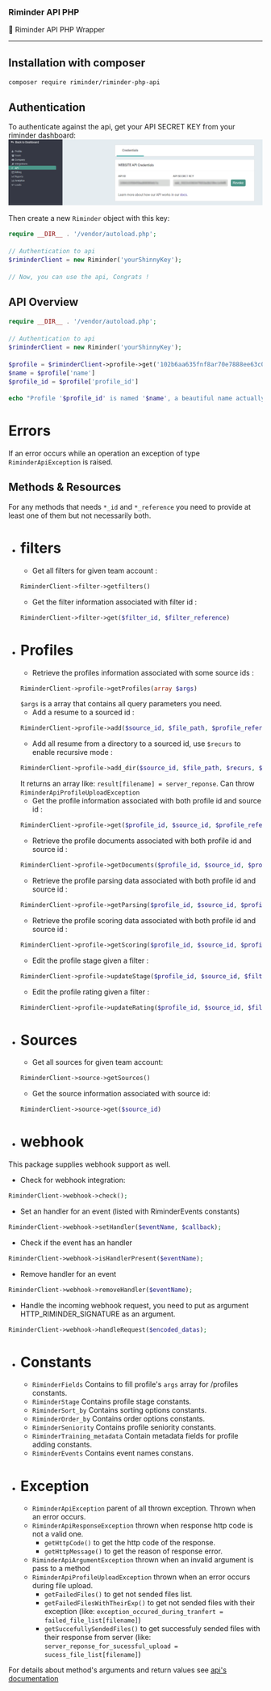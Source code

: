 ### Riminder API PHP
🐘 Riminder API PHP Wrapper

-------------
## Installation with composer

```
composer require riminder/riminder-php-api
```

## Authentication

To authenticate against the api, get your API SECRET KEY from your riminder
dashboard:
![findApiSecret](./secretLocation.png)

Then create a new `Riminder` object with this key:
```php
require __DIR__ . '/vendor/autoload.php';

// Authentication to api
$riminderClient = new Riminder('yourShinnyKey');

// Now, you can use the api, Congrats !

```

## API Overview

```php
require __DIR__ . '/vendor/autoload.php';

// Authentication to api
$riminderClient = new Riminder('yourShinnyKey');

$profile = $riminderClient->profile->get('102b6aa635fnf8ar70e7888ee63c0jde0c753dtg')
$name = $profile['name']
$profile_id = $profile['profile_id']

echo "Profile '$profile_id' is named '$name', a beautiful name actually"
```
# Errors
If an error occurs while an operation an exception of type `RiminderApiException` is raised.

## Methods & Resources
  For any methods that needs `*_id` and `*_reference`
  you need to provide at least one of them but not necessarily both.
* # filters
  * Get all filters for given team account :
  ```php
  RiminderClient->filter->getfilters()
  ```
  * Get the filter information associated with filter id :
  ```php
  RiminderClient->filter->get($filter_id, $filter_reference)
  ```
* # Profiles
  * Retrieve the profiles information associated with some source ids :
  ```php
  RiminderClient->profile->getProfiles(array $args)
  ```
  `$args` is a array that contains all query parameters you need.
  * Add a resume to a sourced id :
  ```php
  RiminderClient->profile->add($source_id, $file_path, $profile_reference, $timestamp_reception, $training_metadata)
  ```
  * Add all resume from a directory to a sourced id, use `$recurs` to enable recursive mode :
  ```php
  RiminderClient->profile->add_dir($source_id, $file_path, $recurs, $timestamp_reception, $training_metadata)
  ```
  It returns an array like: `result[filename] = server_reponse`.
  Can throw `RiminderApiProfileUploadException`
  * Get the profile information associated with both profile id and source id :
  ```php
  RiminderClient->profile->get($profile_id, $source_id, $profile_reference)
  ```
  * Retrieve the profile documents associated with both profile id and source id :
  ```php
  RiminderClient->profile->getDocuments($profile_id, $source_id, $profile_reference)
  ```
  * Retrieve the profile parsing data associated with both profile id and source id :
   ```php
   RiminderClient->profile->getParsing($profile_id, $source_id, $profile_reference)
   ```
  * Retrieve the profile scoring data associated with both profile id and source id :
   ```php
   RiminderClient->profile->getScoring($profile_id, $source_id, $profile_reference)
   ```
  * Edit the profile stage given a filter :
  ```php
  RiminderClient->profile->updateStage($profile_id, $source_id, $filter_id, $rating, $filter_reference, $profile_reference)
  ```
  * Edit the profile rating given a filter :
  ```php
  RiminderClient->profile->updateRating($profile_id, $source_id, $filter_id, $rating, $filter_reference, $profile_reference)
  ```
* # Sources
  * Get all sources for given team account:
  ```php
  RiminderClient->source->getSources()
  ```
  * Get the source information associated with source id:
   ```php
   RiminderClient->source->get($source_id)
   ```
* # webhook
This package supplies webhook support as well.
  * Check for webhook integration:
  ```php
  RiminderClient->webhook->check();
  ```
  * Set an handler for an event (listed with RiminderEvents constants)
  ```php
  RiminderClient->webhook->setHandler($eventName, $callback);
  ```
  * Check if the event has an handler
  ```php
  RiminderClient->webhook->isHandlerPresent($eventName);
  ```
  * Remove handler for an event
  ```php
  RiminderClient->webhook->removeHandler($eventName);
  ```
  * Handle the incoming webhook request, you need to put as argument HTTP_RIMINDER_SIGNATURE as an argument.
  ```php
  RiminderClient->webhook->handleRequest($encoded_datas);
  ```
* # Constants
  * `RiminderFields` Contains to fill profile's `args` array for /profiles constants.
  * `RiminderStage`  Contains profile stage constants.
  * `RiminderSort_by`  Contains sorting options constants.
  * `RiminderOrder_by`  Contains order options constants.
  * `RiminderSeniority`  Contains profile seniority constants.
  * `RiminderTraining_metadata`  Contain metadata fields for profile adding constants.
  * `RiminderEvents` Contains event names constans.
* # Exception
  * `RiminderApiException` parent of all thrown exception. Thrown when an error occurs.
  * `RiminderApiResponseException` thrown when response http code is not a valid one.
    * `getHttpCode()` to get the http code of the response.
    * `getHttpMessage()` to get the reason of response error.
  * `RiminderApiArgumentException` thrown when an invalid argument is pass to a method
  * `RiminderApiProfileUploadException` thrown when an error occurs during file upload.
    * `getFailedFiles()` to get not sended files list.
    * `getFailedFilesWithTheirExp()` to get not sended files with their exception (like: `exception_occured_during_tranfert = failed_file_list[filename]`)
    * `getSuccefullySendedFiles()` to get successfuly sended files with their response from server (like: `server_reponse_for_sucessful_upload = sucess_file_list[filename]`)

For details about method's arguments and return values see [api's documentation](https://developers.riminder.net/v1.0/reference#source)
